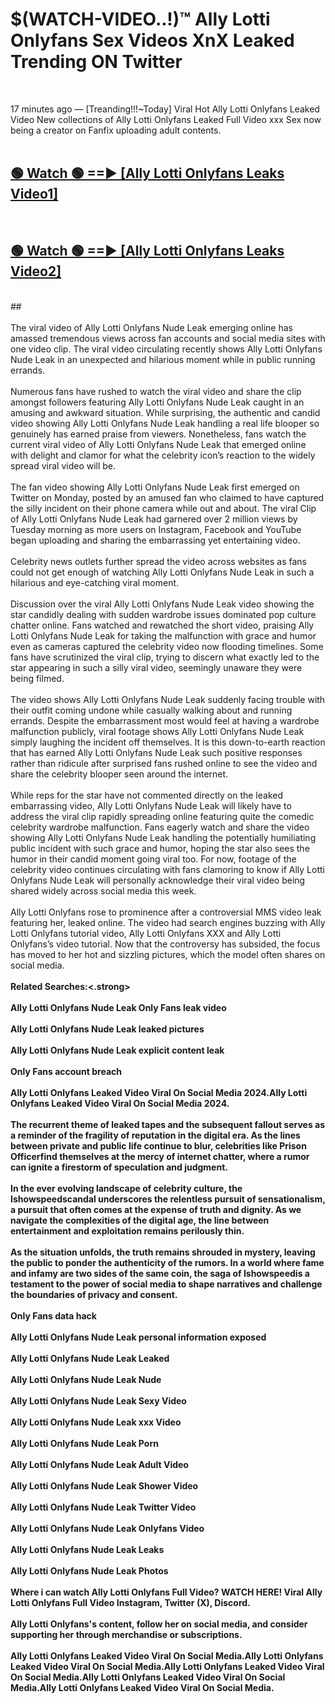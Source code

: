 # $(WATCH-VIDEO..!)™ Ally Lotti Onlyfans Sex Videos XnX Leaked Trending ON Twitter<br>
<br>

17 minutes ago — [Treanding!!!~Today] Viral Hot Ally Lotti Onlyfans Leaked Video New collections of Ally Lotti Onlyfans Leaked Full Video xxx Sex now being a creator on Fanfix uploading adult contents.
<br>
 <br>

##  <a href="https://best2vid.blogspot.com?title=Ally_Lotti_Onlyfans">🟢 Watch 🟢 ==► [Ally Lotti Onlyfans Leaks Video1]</a><br>
  <br>

##  <a href="https://best2vid.blogspot.com?title=Ally_Lotti_Onlyfans">🟢 Watch 🟢 ==► [Ally Lotti Onlyfans Leaks Video2]</a><br>
  <br>
  ##
  <br>
  <br>
The viral video of Ally Lotti Onlyfans Nude Leak emerging online has amassed tremendous views across fan accounts and social media sites with one video clip. The viral video circulating recently shows Ally Lotti Onlyfans Nude Leak in an unexpected and hilarious moment while in public running errands.
<br><br>
Numerous fans have rushed to watch the viral video and share the clip amongst followers featuring Ally Lotti Onlyfans Nude Leak caught in an amusing and awkward situation. While surprising, the authentic and candid video showing Ally Lotti Onlyfans Nude Leak handling a real life blooper so genuinely has earned praise from viewers. Nonetheless, fans watch the current viral video of Ally Lotti Onlyfans Nude Leak that emerged online with delight and clamor for what the celebrity icon’s reaction to the widely spread viral video will be.
<br><br>
The fan video showing Ally Lotti Onlyfans Nude Leak first emerged on Twitter on Monday, posted by an amused fan who claimed to have captured the silly incident on their phone camera while out and about. The viral Clip of Ally Lotti Onlyfans Nude Leak had garnered over 2 million views by Tuesday morning as more users on Instagram, Facebook and YouTube began uploading and sharing the embarrassing yet entertaining video.
<br><br>
Celebrity news outlets further spread the video across websites as fans could not get enough of watching Ally Lotti Onlyfans Nude Leak in such a hilarious and eye-catching viral moment.
<br><br>
Discussion over the viral Ally Lotti Onlyfans Nude Leak video showing the star candidly dealing with sudden wardrobe issues dominated pop culture chatter online. Fans watched and rewatched the short video, praising Ally Lotti Onlyfans Nude Leak for taking the malfunction with grace and humor even as cameras captured the celebrity video now flooding timelines. Some fans have scrutinized the viral clip, trying to discern what exactly led to the star appearing in such a silly viral video, seemingly unaware they were being filmed.
<br><br>
The video shows Ally Lotti Onlyfans Nude Leak suddenly facing trouble with their outfit coming undone while casually walking about and running errands. Despite the embarrassment most would feel at having a wardrobe malfunction publicly, viral footage shows Ally Lotti Onlyfans Nude Leak simply laughing the incident off themselves. It is this down-to-earth reaction that has earned Ally Lotti Onlyfans Nude Leak such positive responses rather than ridicule after surprised fans rushed online to see the video and share the celebrity blooper seen around the internet.
<br><br>
While reps for the star have not commented directly on the leaked embarrassing video, Ally Lotti Onlyfans Nude Leak will likely have to address the viral clip rapidly spreading online featuring quite the comedic celebrity wardrobe malfunction. Fans eagerly watch and share the video showing Ally Lotti Onlyfans Nude Leak handling the potentially humiliating public incident with such grace and humor, hoping the star also sees the humor in their candid moment going viral too. For now, footage of the celebrity video continues circulating with fans clamoring to know if Ally Lotti Onlyfans Nude Leak will personally acknowledge their viral video being shared widely across social media this week.
<br><br>
Ally Lotti Onlyfans rose to prominence after a controversial MMS video leak featuring her, leaked online. The video had search engines buzzing with Ally Lotti Onlyfans tutorial video, Ally Lotti Onlyfans XXX and Ally Lotti Onlyfans’s video tutorial. Now that the controversy has subsided, the focus has moved to her hot and sizzling pictures, which the model often shares on social media.
<br><br>
<strong>Related Searches:<.strong>
<br><br>
Ally Lotti Onlyfans Nude Leak Only Fans leak video
<br><br>
Ally Lotti Onlyfans Nude Leak leaked pictures
<br><br>
Ally Lotti Onlyfans Nude Leak explicit content leak
<br><br>
Only Fans account breach
<br><br>
Ally Lotti Onlyfans Leaked Video Viral On Social Media 2024.Ally Lotti Onlyfans Leaked Video Viral On Social Media 2024.
<br><br>
The recurrent theme of leaked tapes and the subsequent fallout serves as a reminder of the fragility of reputation in the digital era. As the lines between private and public life continue to blur, celebrities like Prison Officerfind themselves at the mercy of internet chatter, where a rumor can ignite a firestorm of speculation and judgment.
<br><br>
In the ever evolving landscape of celebrity culture, the Ishowspeedscandal underscores the relentless pursuit of sensationalism, a pursuit that often comes at the expense of truth and dignity. As we navigate the complexities of the digital age, the line between entertainment and exploitation remains perilously thin.
<br><br>
As the situation unfolds, the truth remains shrouded in mystery, leaving the public to ponder the authenticity of the rumors. In a world where fame and infamy are two sides of the same coin, the saga of Ishowspeedis a testament to the power of social media to shape narratives and challenge the boundaries of privacy and consent.
<br><br>
Only Fans data hack
<br><br>
Ally Lotti Onlyfans Nude Leak personal information exposed
<br><br>
Ally Lotti Onlyfans Nude Leak Leaked
<br><br>
Ally Lotti Onlyfans Nude Leak Nude
<br><br>
Ally Lotti Onlyfans Nude Leak Sexy Video
<br><br>
Ally Lotti Onlyfans Nude Leak xxx Video
<br><br>
Ally Lotti Onlyfans Nude Leak Porn
<br><br>
Ally Lotti Onlyfans Nude Leak Adult Video
<br><br>
Ally Lotti Onlyfans Nude Leak Shower Video
<br><br>
Ally Lotti Onlyfans Nude Leak Twitter Video
<br><br>
Ally Lotti Onlyfans Nude Leak Onlyfans Video
<br><br>
Ally Lotti Onlyfans Nude Leak Leaks
<br><br>
Ally Lotti Onlyfans Nude Leak Photos
<br><br>
Where i can watch Ally Lotti Onlyfans Full Video? WATCH HERE! Viral Ally Lotti Onlyfans Full Video Instagram, Twitter (X), Discord.
<br><br>
Ally Lotti Onlyfans's content, follow her on social media, and consider supporting her through merchandise or subscriptions.
<br><br>
Ally Lotti Onlyfans Leaked Video Viral On Social Media.Ally Lotti Onlyfans Leaked Video Viral On Social Media.Ally Lotti Onlyfans Leaked Video Viral On Social Media.Ally Lotti Onlyfans Leaked Video Viral On Social Media.Ally Lotti Onlyfans Leaked Video Viral On Social Media.
